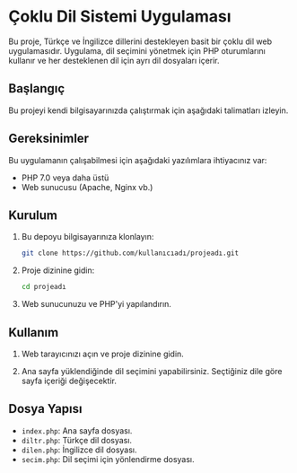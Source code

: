 # Çoklu Dil Sistemi Uygulaması

Bu proje, Türkçe ve İngilizce dillerini destekleyen basit bir çoklu dil web uygulamasıdır. Uygulama, dil seçimini yönetmek için PHP oturumlarını kullanır ve her desteklenen dil için ayrı dil dosyaları içerir.

## Başlangıç

Bu projeyi kendi bilgisayarınızda çalıştırmak için aşağıdaki talimatları izleyin.

## Gereksinimler

Bu uygulamanın çalışabilmesi için aşağıdaki yazılımlara ihtiyacınız var:

- PHP 7.0 veya daha üstü
- Web sunucusu (Apache, Nginx vb.)

## Kurulum

1. Bu depoyu bilgisayarınıza klonlayın:

    ```bash
    git clone https://github.com/kullanıcıadı/projeadı.git
    ```

2. Proje dizinine gidin:

    ```bash
    cd projeadı
    ```

3. Web sunucunuzu ve PHP'yi yapılandırın.

## Kullanım

1. Web tarayıcınızı açın ve proje dizinine gidin.

2. Ana sayfa yüklendiğinde dil seçimini yapabilirsiniz. Seçtiğiniz dile göre sayfa içeriği değişecektir.

## Dosya Yapısı

- `index.php`: Ana sayfa dosyası.
- `diltr.php`: Türkçe dil dosyası.
- `dilen.php`: İngilizce dil dosyası.
- `secim.php`: Dil seçimi için yönlendirme dosyası.

